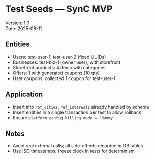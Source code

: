 # Test Seeds — SynC MVP

Version: 1.0  
Date: 2025-08-11

## Entities
- Users: test-user-1, test-user-2 (fixed UUIDs)
- Businesses: test-biz-1 (owner user), with storefront
- Storefront products: 4 items with categories
- Offers: 1 with generated coupons (10 qty)
- User coupons: collected 1 coupon for test-user-1

## Application
- Insert into `ref_cities`, `ref_interests` already handled by schema
- Insert entities in a single transaction per test to allow rollback
- Ensure `platform_config.billing.mode = 'dummy'`

## Notes
- Avoid real external calls; all side-effects recorded in DB tables
- Use ISO timestamps; freeze clock in tests for determinism
